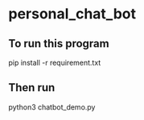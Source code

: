 # personal_chat_bot
## To run this program
pip install -r requirement.txt
## Then run
python3 chatbot_demo.py
